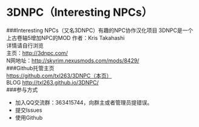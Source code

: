 3DNPC（Interesting NPCs）
=====
###Interesting NPCs（又名3DNPC）有趣的NPC协作汉化项目
3DNPC是一个上古卷轴5增加NPC的MOD 作者：Kris Takahashi  
详情请自行浏览  
主页：http://3dnpc.com/  
N网地址：http://skyrim.nexusmods.com/mods/8429/  
###Github托管主页  
https://github.com/txl263/3DNPC（本页）  
BLOG http://txl263.github.io/3DNPC/  
###参与方式
-   加入QQ交流群：363415744，向群主或者管理员提错误。
-   提交Issues
-   使用Github

